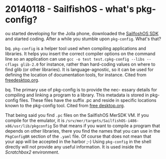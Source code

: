 # 20140118 - SailfishOS - what's pkg-config?

ou started developing for the Jolla phone, downloaded the [SailfoshOS SDK](https://sailfishos.org) and started coding. After a while you stumble upon `pkg-config`. What's that?

bq. `pkg-config` is a helper tool used when compiling applications and libraries. It helps you insert the correct compiler options on the command line so an application can use `gcc -o test test.cpkg-config --libs --cflags glib-2.0` for instance, rather than hard-coding values on where to find glib (or other libraries). It is language-agnostic, so it can be used for defining the location of documentation tools, for instance.
Cited from [freedesktop.org](http://www.freedesktop.org/wiki/Software/pkg-config/).

bq. The primary use of pkg-config is to provide the nec- essary details for compiling and linking a program to a library. This metadata is stored in pkg-config files. These files have the suffix .pc and reside in specific locations known to the pkg-config tool.
Cited from [free desktop.org](http://people.freedesktop.org/~dbn/pkg-config-guide.html).

That being said you find `.pc` files on the SailfishOS MerSDK VM. If you compile for the emulator, it is `/srv/mer/targets/SailfishOS-i486-x86/usr/lib/pkgconfig`
So that means if you want to compile a program that depends on other libraries, there you find the names that you can use in the `PkgConfigBR` section of the `.yaml` file. Of course that does not mean that your app will be accepted in the harbor ;-)
Using `pkg-config` in the shell directly will not provide any useful information. It is used inside the _Scratchbox2_ environment.